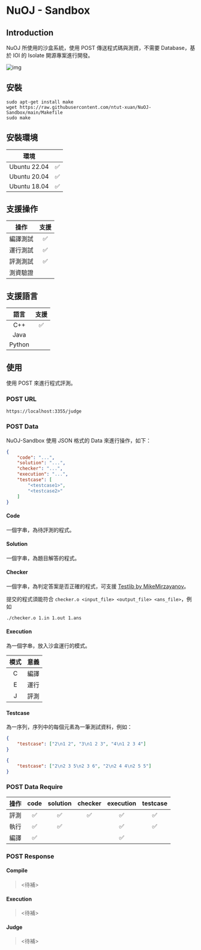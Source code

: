 # NuOJ - Sandbox

## Introduction

NuOJ 所使用的沙盒系統，使用 POST 傳送程式碼與測資，不需要 Database，基於 IOI 的 Isolate 開源專案進行開發。

![img](https://camo.githubusercontent.com/d17ced33372b5d685500dcf5c8ece597ef15fd805aa1f0b767ebc6042307824b/68747470733a2f2f692e696d6775722e636f6d2f59487457364b6a2e706e67)





## 安裝

```
sudo apt-get install make
wget https://raw.githubusercontent.com/ntut-xuan/NuOJ-Sandbox/main/Makefile
sudo make
```



## 安裝環境

|     環境     |      |
| :----------: | :--: |
| Ubuntu 22.04 |  ✅   |
| Ubuntu 20.04 |  ✅   |
| Ubuntu 18.04 |  ✅   |



## 支援操作

|   操作   | 支援 |
| :------: | :--: |
| 編譯測試 |  ✅   |
| 運行測試 |  ✅   |
| 評測測試 |  ✅   |
| 測資驗證 |      |



## 支援語言

|  語言  | 支援 |
| :----: | :--: |
|  C++   |  ✅   |
|  Java  |      |
| Python |      |



## 使用

使用 POST 來進行程式評測。



### POST URL

```
https://localhost:3355/judge
```



### POST Data

NuOJ-Sandbox 使用 JSON 格式的 Data 來進行操作，如下：

```json
{
	"code": "...",
	"solution": "...",
	"checker": "...",
	"execution": "...",
	"testcase": [
		"<testcase1>",
		"<testcase2>"
	]
}
```



#### Code

一個字串，為待評測的程式。



#### Solution

一個字串，為題目解答的程式。



#### Checker

一個字串，為判定答案是否正確的程式，可支援 [Testlib by MikeMirzayanov](https://github.com/MikeMirzayanov/testlib)。

提交的程式須能符合 `checker.o <input_file> <output_file> <ans_file>`，例如

```bash
./checker.o 1.in 1.out 1.ans
```



#### Execution

為一個字串，放入沙盒運行的模式。

| 模式 | 意義 |
| :--: | :--: |
|  C   | 編譯 |
|  E   | 運行 |
|  J   | 評測 |



#### Testcase

為一序列，序列中的每個元素為一筆測試資料，例如：

```json
{
    "testcase": ["2\n1 2", "3\n1 2 3", "4\n1 2 3 4"]
}
```

```json
{
    "testcase": ["2\n2 3 5\n2 3 6", "2\n2 4 4\n2 5 5"]
}
```



### POST Data Require

| 操作 |        code        |      solution      |      checker       |     execution      |      testcase      |
| :--: | :----------------: | :----------------: | :----------------: | :----------------: | :----------------: |
| 評測 | :white_check_mark: | :white_check_mark: | :white_check_mark: | :white_check_mark: | :white_check_mark: |
| 執行 | :white_check_mark: | :white_check_mark: |                    | :white_check_mark: | :white_check_mark: |
| 編譯 | :white_check_mark: |                    |                    | :white_check_mark: |                    |



### POST Response

#### Compile

> <待補>



#### Execution

> <待補>



#### Judge

> <待補>
